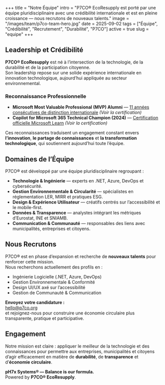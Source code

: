 +++
title = "Notre Équipe"
intro = "P7CO® EcoResupply est porté par une équipe pluridisciplinaire avec une crédibilité internationale et est en pleine croissance — nous recrutons de nouveaux talents."
image = "/images/team/p7co-team-hero.jpg"
date = 2025-09-02
tags = ["Équipe", "Crédibilité", "Recrutement", "Durabilité", "P7CO"]
active = true
slug = "equipe"
+++

## Leadership et Crédibilité
**P7CO® EcoResupply** est né à l’intersection de la technologie, de la durabilité et de la participation citoyenne.  
Son leadership repose sur une solide expérience internationale en innovation technologique, aujourd’hui appliquée au secteur environnemental.  

### Reconnaissance Professionnelle
- **Microsoft Most Valuable Professional (MVP) Alumni** — [11 années consécutives de distinction internationale](https://mvp.microsoft.com/en-us/PublicProfile/4025069) *(Voir la certification)*  
- **Copilot for Microsoft 365 Technical Champion (2024)** — [Certification officielle Microsoft Learn](https://learn.microsoft.com/en-us/community/technical-champions/copilot-for-microsoft-365) *(Voir la certification)*  

Ces reconnaissances traduisent un engagement constant envers **l’innovation**, **le partage de connaissances** et **la transformation technologique**, qui soutiennent aujourd’hui toute l’équipe.

## Domaines de l’Équipe
P7CO® est développé par une équipe pluridisciplinaire regroupant :  
- **Technologie & Ingénierie** — experts en .NET, Azure, DevOps et cybersécurité.  
- **Gestion Environnementale & Circularité** — spécialistes en réglementation LER, MIRR et pratiques ESG.  
- **Design & Expérience Utilisateur** — créatifs centrés sur l’accessibilité et le mobile-first.  
- **Données & Transparence** — analystes intégrant les métriques d’Eurostat, INE et SNIAMB.  
- **Communication & Communauté** — responsables des liens avec municipalités, entreprises et citoyens.  

## Nous Recrutons
P7CO® est en phase d’expansion et recherche de **nouveaux talents** pour renforcer cette mission.  
Nous recherchons actuellement des profils en :  
- Ingénierie Logicielle (.NET, Azure, DevOps)  
- Gestion Environnementale & Conformité  
- Design UI/UX axé sur l’accessibilité  
- Gestion de Communauté & Communication  

**Envoyez votre candidature :**  
[hello@p7co.org](mailto:hello@p7co.org)  
et rejoignez-nous pour construire une économie circulaire plus transparente, pratique et participative.  

## Engagement
Notre mission est claire : appliquer le meilleur de la technologie et des connaissances pour permettre aux entreprises, municipalités et citoyens d’agir efficacement en matière de **durabilité**, de **transparence** et d’**économie circulaire**.  

**pH7x Systems® — Balance is our formula.**  
Powered by **P7CO® EcoResupply**.  
